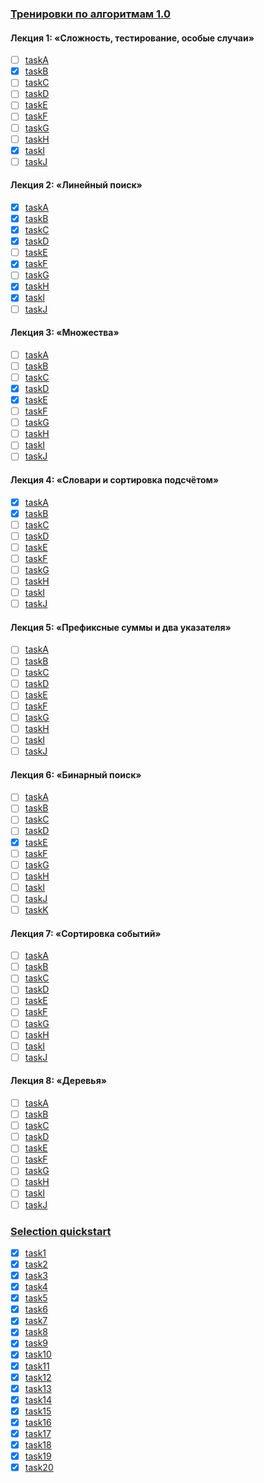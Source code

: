 ### [Тренировки по алгоритмам 1.0](https://yandex.ru/yaintern/algorithm-training_2021)

#### Лекция 1: «Сложность, тестирование, особые случаи»

- [ ] [taskA](https://coderun.yandex.ru/problem/conditioner)
- [X] [taskB](https://coderun.yandex.ru/problem/triangle)
- [ ] [taskC](https://coderun.yandex.ru/problem/phone-numbers)
- [ ] [taskD](https://coderun.yandex.ru/problem/equation-root)
- [ ] [taskE](https://coderun.yandex.ru/problem/ambulance)
- [ ] [taskF](https://coderun.yandex.ru/problem/arrangement-laptops)
- [ ] [taskG](https://coderun.yandex.ru/problem/details)
- [ ] [taskH](https://coderun.yandex.ru/problem/metro)
- [X] [taskI](https://coderun.yandex.ru/problem/castle-if)
- [ ] [taskJ](https://coderun.yandex.ru/problem/system-of-linear-equations-2)

#### Лекция 2: «Линейный поиск»

- [X] [taskA](https://coderun.yandex.ru/problem/list-growing)
- [X] [taskB](https://coderun.yandex.ru/problem/determine-type-sequence)
- [X] [taskC](https://coderun.yandex.ru/problem/nearest-number)
- [X] [taskD](https://coderun.yandex.ru/problem/more-your-neighbors)
- [ ] [taskE](https://coderun.yandex.ru/problem/cup-cowcake-throwing)
- [X] [taskF](https://coderun.yandex.ru/problem/symmetric-sequence)
- [ ] [taskG](https://coderun.yandex.ru/problem/largest-product-two-numbers)
- [X] [taskH](https://coderun.yandex.ru/problem/largest-product-three-numbers)
- [X] [taskI](https://coderun.yandex.ru/problem/sapper)
- [ ] [taskJ](https://coderun.yandex.ru/problem/maxim-triangle)

#### Лекция 3: «Множества»

- [ ] [taskA](https://coderun.yandex.ru/problem/number-different-numbers)
- [ ] [taskB](https://coderun.yandex.ru/problem/intersection-sets)
- [ ] [taskC](https://coderun.yandex.ru/problem/cubes)
- [X] [taskD](https://coderun.yandex.ru/problem/number-words-text)
- [X] [taskE](https://coderun.yandex.ru/problem/open-calculator)
- [ ] [taskF](https://coderun.yandex.ru/problem/alien-genome)
- [ ] [taskG](https://coderun.yandex.ru/problem/turtles)
- [ ] [taskH](https://coderun.yandex.ru/problem/angry-pigs)
- [ ] [taskI](https://coderun.yandex.ru/problem/polyglots)
- [ ] [taskJ](https://coderun.yandex.ru/problem/run-manhattan)

#### Лекция 4: «Словари и сортировка подсчётом»

- [X] [taskA](https://coderun.yandex.ru/problem/dictionary-synonyms)
- [X] [taskB](https://coderun.yandex.ru/problem/word-appearance-number)
- [ ] [taskC](https://coderun.yandex.ru/problem/frequent-word)
- [ ] [taskD](https://coderun.yandex.ru/problem/keyboard)
- [ ] [taskE](https://coderun.yandex.ru/problem/pyramid)
- [ ] [taskF](https://coderun.yandex.ru/problem/sales)
- [ ] [taskG](https://coderun.yandex.ru/problem/bank-accounts)
- [ ] [taskH](https://coderun.yandex.ru/problem/maya-script)
- [ ] [taskI](https://coderun.yandex.ru/problem/control-accent)
- [ ] [taskJ](https://coderun.yandex.ru/problem/additional-check-cheating)

#### Лекция 5: «Префиксные суммы и два указателя»

- [ ] [taskA](https://coderun.yandex.ru/problem/stylish-clothes)
- [ ] [taskB](https://coderun.yandex.ru/problem/sum-of-numbers)
- [ ] [taskC](https://coderun.yandex.ru/problem/tourism)
- [ ] [taskD](https://coderun.yandex.ru/problem/city-of-che)
- [ ] [taskE](https://coderun.yandex.ru/problem/beauty-above-all)
- [ ] [taskF](https://contest.yandex.ru/contest/27794/problems/F/)
- [ ] [taskG](https://coderun.yandex.ru/problem/score-hypercheckers)
- [ ] [taskH](https://coderun.yandex.ru/problem/substring)
- [ ] [taskI](https://coderun.yandex.ru/problem/robot)
- [ ] [taskJ](https://coderun.yandex.ru/problem/triangles)

#### Лекция 6: «Бинарный поиск»

- [ ] [taskA](https://coderun.yandex.ru/problem/binary-search)
- [ ] [taskB](https://coderun.yandex.ru/problem/bpproximate-binary-search)
- [ ] [taskC](https://coderun.yandex.ru/problem/diplomas)
- [ ] [taskD](https://coderun.yandex.ru/problem/space-settlement)
- [X] [taskE](https://coderun.yandex.ru/problem/improving-academic-performance)
- [ ] [taskF](https://coderun.yandex.ru/problem/very-easy-problem)
- [ ] [taskG](https://coderun.yandex.ru/problem/square)
- [ ] [taskH](https://coderun.yandex.ru/problem/wires)
- [ ] [taskI](https://coderun.yandex.ru/problem/cleaning-day)
- [ ] [taskJ](https://coderun.yandex.ru/problem/median-union)
- [ ] [taskK](https://coderun.yandex.ru/problem/median-union-2)

#### Лекция 7: «Сортировка событий»

- [ ] [taskA](https://coderun.yandex.ru/problem/observation-students)
- [ ] [taskB](https://coderun.yandex.ru/problem/points-and-segments)
- [ ] [taskC](https://coderun.yandex.ru/problem/seating-arrangements)
- [ ] [taskD](https://coderun.yandex.ru/problem/advertising)
- [ ] [taskE](https://coderun.yandex.ru/problem/cash-registers)
- [ ] [taskF](https://coderun.yandex.ru/problem/coevals)
- [ ] [taskG](https://coderun.yandex.ru/problem/children-party)
- [ ] [taskH](https://coderun.yandex.ru/problem/security)
- [ ] [taskI](https://coderun.yandex.ru/problem/buses)
- [ ] [taskJ](https://coderun.yandex.ru/problem/ngu-building)

#### Лекция 8: «Деревья»

- [ ] [taskA](https://coderun.yandex.ru/problem/tree-height)
- [ ] [taskB](https://coderun.yandex.ru/problem/depth-added-elements)
- [ ] [taskC](https://coderun.yandex.ru/problem/second-maximum)
- [ ] [taskD](https://coderun.yandex.ru/problem/bypass)
- [ ] [taskE](https://coderun.yandex.ru/problem/leaf-conclusion)
- [ ] [taskF](https://coderun.yandex.ru/problem/fork-conclusion)
- [ ] [taskG](https://coderun.yandex.ru/problem/branches-conclusion)
- [ ] [taskH](https://coderun.yandex.ru/problem/avl-balance)
- [ ] [taskI](https://coderun.yandex.ru/problem/pedigree-number-of-descendants)
- [ ] [taskJ](https://coderun.yandex.ru/problem/pedigree-counting-levels)

### [Selection quickstart](https://coderun.yandex.ru/selections/quickstart)

- [X] [task1](https://coderun.yandex.ru/problem/season-tasks)
- [X] [task2](https://coderun.yandex.ru/problem/triangle)
- [X] [task3](https://coderun.yandex.ru/problem/more-your-neighbors)
- [X] [task4](https://coderun.yandex.ru/problem/calculate-tags)
- [X] [task5](https://coderun.yandex.ru/problem/quadratic-equation)
- [X] [task6](https://coderun.yandex.ru/problem/open-calculator)
- [X] [task7](https://coderun.yandex.ru/problem/number-words-text)
- [X] [task8](https://coderun.yandex.ru/problem/list-growing)
- [X] [task9](https://coderun.yandex.ru/problem/matrix-operations)
- [X] [task10](https://coderun.yandex.ru/problem/gcd-and-lcm)
- [X] [task11](https://coderun.yandex.ru/problem/dictionary-synonyms)
- [X] [task12](https://coderun.yandex.ru/problem/nearest-number)
- [X] [task13](https://coderun.yandex.ru/problem/symmetric-sequence)
- [X] [task14](https://coderun.yandex.ru/problem/largest-product-three-numbers)
- [X] [task15](https://coderun.yandex.ru/problem/determine-type-sequence)
- [X] [task16](https://coderun.yandex.ru/problem/improving-academic-performance)
- [X] [task17](https://coderun.yandex.ru/problem/sapper)
- [X] [task18](https://coderun.yandex.ru/problem/search-in-depth)
- [X] [task19](https://coderun.yandex.ru/problem/castle-if)
- [X] [task20](https://coderun.yandex.ru/problem/word-appearance-number)
